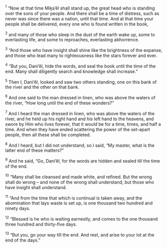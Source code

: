 <sup>1</sup> “Now at that time Miḵa’ĕl shall stand up, the great head who is standing over the sons of your people. And there shall be a time of distress, such as never was since there was a nation, until that time. And at that time your people shall be delivered, every one who is found written in the book,

<sup>2</sup> and many of those who sleep in the dust of the earth wake up, some to everlasting life, and some to reproaches, everlasting abhorrence.

<sup>3</sup> “And those who have insight shall shine like the brightness of the expanse, and those who lead many to righteousness like the stars forever and ever.

<sup>4</sup> “But you, Dani’ĕl, hide the words, and seal the book until the time of the end. Many shall diligently search and knowledge shall increase.”

<sup>5</sup> Then I, Dani’ĕl, looked and saw two others standing, one on this bank of the river and the other on that bank.

<sup>6</sup> And one said to the man dressed in linen, who was above the waters of the river, “How long until the end of these wonders?”

<sup>7</sup> And I heard the man dressed in linen, who was above the waters of the river, and he held up his right hand and his left hand to the heavens, and swore by Him who lives forever, that it would be for a time, times, and half a time. And when they have ended scattering the power of the set-apart people, then all these shall be completed.

<sup>8</sup> And I heard, but I did not understand, so I said, “My master, what is the latter end of these matters?”

<sup>9</sup> And he said, “Go, Dani’ĕl, for the words are hidden and sealed till the time of the end.

<sup>10</sup> “Many shall be cleansed and made white, and refined. But the wrong shall do wrong – and none of the wrong shall understand, but those who have insight shall understand.

<sup>11</sup> “And from the time that which is continual is taken away, and the abomination that lays waste is set up, is one thousand two hundred and ninety days.

<sup>12</sup> “Blessed is he who is waiting earnestly, and comes to the one thousand three hundred and thirty-five days.

<sup>13</sup> “But you, go your way till the end. And rest, and arise to your lot at the end of the days.”

